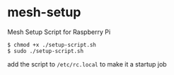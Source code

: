 # mesh-setup
Mesh Setup Script for Raspberry Pi
````
$ chmod +x ./setup-script.sh
$ sudo ./setup-script.sh
````
add the script to ```` /etc/rc.local ```` to make it a startup job
